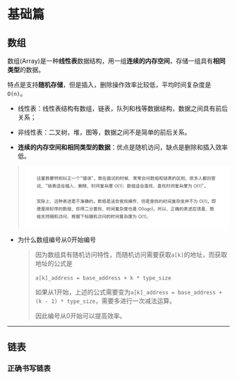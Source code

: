 # 基础篇

## 数组

数组(Array)是一种**线性表**数据结构，用一组**连续的内存空间**，存储一组具有**相同类型**的数据。

特点是支持**随机存储**，但是插入，删除操作效率比较低，平均时间复杂度是`O(n)`。

- 线性表：线性表结构有数组，链表，队列和栈等数据结构，数据之间具有前后关系；
- 非线性表：二叉树，堆，图等，数据之间不是简单的前后关系。

- **连续的内存空间和相同类型的数据**：优点是随机访问，缺点是删除和插入效率低。

> ![image-20191111235302630](assets/image-20191111235302630.png)

- 为什么数组编号从0开始编号

  > 因为数组具有随机访问特性，而随机访问需要获取`a[k]`的地址，而获取地址的公式是
  >
  > `a[k]_address = base_address + k * type_size`
  >
  > 如果从1开始，上述的公式需要变为`a[k]_address = base_address + (k - 1) * type_size`，需要多进行一次减法运算。
  >
  > 因此编号从0开始可以提高效率。

---

## 链表

### 正确书写链表

